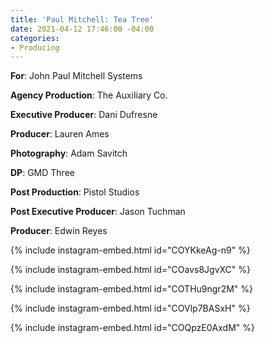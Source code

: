 ```yaml
---
title: 'Paul Mitchell: Tea Tree'
date: 2021-04-12 17:46:00 -04:00
categories:
- Producing
---
```


**For**: John Paul Mitchell Systems

**Agency Production**: The Auxiliary Co.

**Executive Producer**: Dani Dufresne

**Producer**: Lauren Ames

**Photography**: Adam Savitch

**DP**: GMD Three

**Post Production**: Pistol Studios

**Post Executive Producer**: Jason Tuchman

**Producer**: Edwin Reyes

{% include instagram-embed.html id="COYKkeAg-n9" %}

{% include instagram-embed.html id="COavs8JgvXC" %}

{% include instagram-embed.html id="COTHu9ngr2M" %}

{% include instagram-embed.html id="COVlp7BASxH" %}

{% include instagram-embed.html id="COQpzE0AxdM" %}

